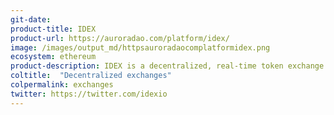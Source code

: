 ```yaml
---
git-date:
product-title: IDEX
product-url: https://auroradao.com/platform/idex/
image: /images/output_md/httpsauroradaocomplatformidex.png
ecosystem: ethereum
product-description: IDEX is a decentralized, real-time token exchange.
coltitle:  "Decentralized exchanges"
colpermalink: exchanges
twitter: https://twitter.com/idexio
---
```

